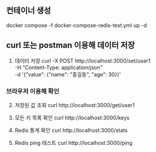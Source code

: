 ## 컨테이너 생성
docker compose -f docker-compose-redis-test.yml up -d

## curl 또는 postman 이용해 데이터 저장
1. 데이터 저장
curl -X POST http://localhost:3000/set/user1 \
  -H "Content-Type: application/json" \
  -d '{"value": {"name": "홍길동", "age": 30}}'

### 브라우저 이용해 확인
2. 저장된 값 조회
curl http://localhost:3000/get/user1

3. 모든 키 목록 확인
curl http://localhost:3000/keys

4. Redis 통계 확인
curl http://localhost:3000/stats

5. Redis ping 테스트
curl http://localhost:3000/ping

